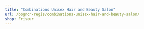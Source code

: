 ```yaml
---
title: "Combinations Unisex Hair and Beauty Salon"
url: /bognor-regis/combinations-unisex-hair-and-beauty-salon/
shop: Friseur
---
```

